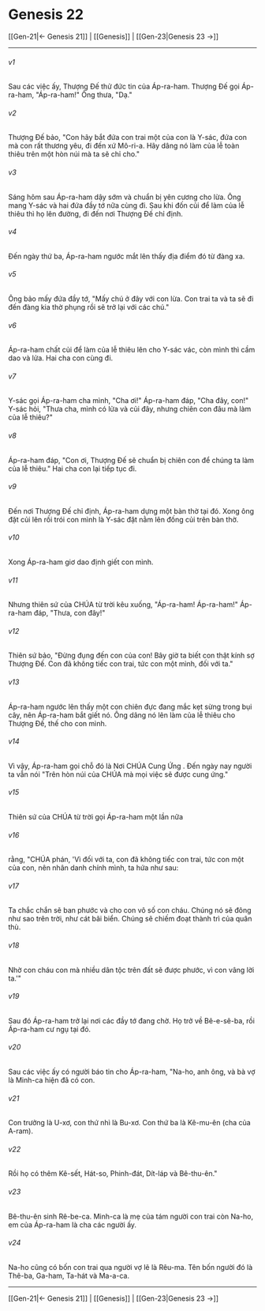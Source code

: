 # Genesis 22

[[Gen-21|← Genesis 21]] | [[Genesis]] | [[Gen-23|Genesis 23 →]]
***



###### v1 
Sau các việc ấy, Thượng Đế thử đức tin của Áp-ra-ham. Thượng Đế gọi Áp-ra-ham, "Áp-ra-ham!" Ông thưa, "Dạ." 

###### v2 
Thượng Đế bảo, "Con hãy bắt đứa con trai một của con là Y-sác, đứa con mà con rất thương yêu, đi đến xứ Mô-ri-a. Hãy dâng nó làm của lễ toàn thiêu trên một hòn núi mà ta sẽ chỉ cho." 

###### v3 
Sáng hôm sau Áp-ra-ham dậy sớm và chuẩn bị yên cương cho lừa. Ông mang Y-sác và hai đứa đầy tớ nữa cùng đi. Sau khi đốn củi để làm của lễ thiêu thì họ lên đường, đi đến nơi Thượng Đế chỉ định. 

###### v4 
Đến ngày thứ ba, Áp-ra-ham ngước mắt lên thấy địa điểm đó từ đàng xa. 

###### v5 
Ông bảo mấy đứa đầy tớ, "Mấy chú ở đây với con lừa. Con trai ta và ta sẽ đi đến đàng kia thờ phụng rồi sẽ trở lại với các chú." 

###### v6 
Áp-ra-ham chất củi để làm của lễ thiêu lên cho Y-sác vác, còn mình thì cầm dao và lửa. Hai cha con cùng đi. 

###### v7 
Y-sác gọi Áp-ra-ham cha mình, "Cha ơi!" Áp-ra-ham đáp, "Cha đây, con!" Y-sác hỏi, "Thưa cha, mình có lửa và củi đây, nhưng chiên con đâu mà làm của lễ thiêu?" 

###### v8 
Áp-ra-ham đáp, "Con ơi, Thượng Đế sẽ chuẩn bị chiên con để chúng ta làm của lễ thiêu." Hai cha con lại tiếp tục đi. 

###### v9 
Đến nơi Thượng Đế chỉ định, Áp-ra-ham dựng một bàn thờ tại đó. Xong ông đặt củi lên rồi trói con mình là Y-sác đặt nằm lên đống củi trên bàn thờ. 

###### v10 
Xong Áp-ra-ham giơ dao định giết con mình. 

###### v11 
Nhưng thiên sứ của CHÚA từ trời kêu xuống, "Áp-ra-ham! Áp-ra-ham!" Áp-ra-ham đáp, "Thưa, con đây!" 

###### v12 
Thiên sứ bảo, "Đừng đụng đến con của con! Bây giờ ta biết con thật kính sợ Thượng Đế. Con đã không tiếc con trai, tức con một mình, đối với ta." 

###### v13 
Áp-ra-ham ngước lên thấy một con chiên đực đang mắc kẹt sừng trong bụi cây, nên Áp-ra-ham bắt giết nó. Ông dâng nó lên làm của lễ thiêu cho Thượng Đế, thế cho con mình. 

###### v14 
Vì vậy, Áp-ra-ham gọi chỗ đó là Nơi CHÚA Cung Ứng . Đến ngày nay người ta vẫn nói "Trên hòn núi của CHÚA mà mọi việc sẽ được cung ứng." 

###### v15 
Thiên sứ của CHÚA từ trời gọi Áp-ra-ham một lần nữa 

###### v16 
rằng, "CHÚA phán, 'Vì đối với ta, con đã không tiếc con trai, tức con một của con, nên nhân danh chính mình, ta hứa như sau: 

###### v17 
Ta chắc chắn sẽ ban phước và cho con vô số con cháu. Chúng nó sẽ đông như sao trên trời, như cát bãi biển. Chúng sẽ chiếm đoạt thành trì của quân thù. 

###### v18 
Nhờ con cháu con mà nhiều dân tộc trên đất sẽ được phước, vì con vâng lời ta.'" 

###### v19 
Sau đó Áp-ra-ham trở lại nơi các đầy tớ đang chờ. Họ trở về Bê-e-sê-ba, rồi Áp-ra-ham cư ngụ tại đó. 

###### v20 
Sau các việc ấy có người báo tin cho Áp-ra-ham, "Na-ho, anh ông, và bà vợ là Minh-ca hiện đã có con. 

###### v21 
Con trưởng là U-xơ, con thứ nhì là Bu-xơ. Con thứ ba là Kê-mu-ên (cha của A-ram). 

###### v22 
Rồi họ có thêm Kê-sết, Hát-so, Phinh-đát, Dít-láp và Bê-thu-ên." 

###### v23 
Bê-thu-ên sinh Rê-be-ca. Minh-ca là mẹ của tám người con trai còn Na-ho, em của Áp-ra-ham là cha các người ấy. 

###### v24 
Na-ho cũng có bốn con trai qua người vợ lẽ là Rêu-ma. Tên bốn người đó là Thê-ba, Ga-ham, Ta-hát và Ma-a-ca.

***
[[Gen-21|← Genesis 21]] | [[Genesis]] | [[Gen-23|Genesis 23 →]]
